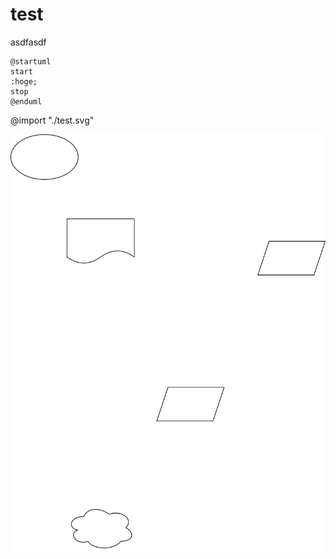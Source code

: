 # test 

asdfasdf

```puml
@startuml
start
:hoge;
stop
@enduml
```

@import "./test.svg"

![代替テキスト](./test.svg)
